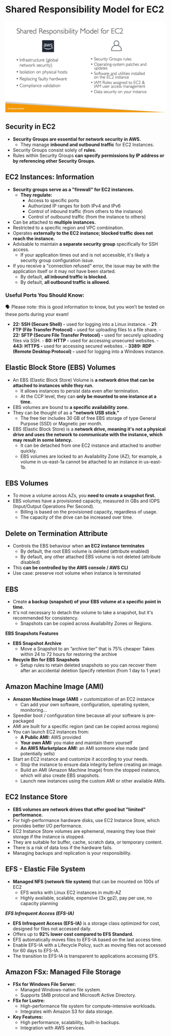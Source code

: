 # Shared Responsibility Model for EC2


![](./ShardRes.png)

## Security in EC2

- **Security Groups are essential for network security in AWS.**
    - They manage **inbound and outbound traffic** for EC2 Instances.
- Security Groups consist solely of **rules.**
- Rules within Security Groups **can specify permissions by IP address or by referencing other Security Groups.**

## EC2 Instances: Information

- **Security groups serve as a "firewall" for EC2 instances.**
    - **They regulate:**
        - Access to specific ports
        - Authorized IP ranges for both IPv4 and IPv6
        - Control of inbound traffic (from others to the instance)
        - Control of outbound traffic (from the instance to others)
- Can be attached to **multiple instances.**
- Restricted to a specific region and VPC combination.
- Operates **externally to the EC2 instance; blocked traffic does not reach the instance.**
- Advisable to maintain **a separate security group** specifically for SSH access.
    - If your application times out and is not accessible, it's likely a security group configuration issue.
- If you receive a "connection refused" error, the issue may be with the application itself or it may not have been started.
    - By default, **all inbound traffic is blocked.**
    - By default, **all outbound traffic is allowed.**

### Useful Ports You Should Know:

🗣️ Please note: this is good information to know, but you won’t be tested on these ports during your exam!

- **22: SSH (Secure Shell) -** used for logging into a Linux instance. - **21: FTP (File Transfer Protocol) -** used for uploading files to a file share. - **22: SFTP (Secure File Transfer Protocol) -** used for securely uploading files via SSH. - **80: HTTP -** used for accessing unsecured websites. - **443: HTTPS -** used for accessing secured websites. - **3389: RDP (Remote Desktop Protocol) -** used for logging into a Windows instance.

## **Elastic Block Store (EBS) Volumes**

- An EBS (Elastic Block Store) Volume is **a network drive that can be attached to instances while they run.**
    - It allows instances to persist data even after termination.
    - At the CCP level, they can **only be mounted to one instance at a time.**
- EBS volumes are bound to **a specific availability zone.**
- They can be thought of as a **"network USB stick."**
    - The free tier includes 30 GB of free EBS storage of type General Purpose (SSD) or Magnetic per month.
- EBS (Elastic Block Store) is a **network drive, meaning it's not a physical drive and uses the network to communicate with the instance, which may result in some latency.**
    - It can be detached from one EC2 instance and attached to another quickly.
    - EBS volumes are locked to an Availability Zone (AZ); for example, a volume in us-east-1a cannot be attached to an instance in us-east-1b.

## **EBS Volumes**

- To move a volume across AZs, you **need to create a snapshot first.**
- EBS volumes have a provisioned capacity, measured in GBs and IOPS (Input/Output Operations Per Second).
    - Billing is based on the provisioned capacity, regardless of usage.
    - The capacity of the drive can be increased over time.


## **Delete on Termination Attribute**

- Controls the EBS behaviour when **an EC2 instance terminates**
    - By default, the root EBS volume is deleted (attribute enabled)
    - By default, any other attached EBS volume is not deleted (attribute disabled)
- This **can be controlled by the AWS console / AWS CLI**
- Use case: preserve root volume when instance is terminated

## EBS

- Create **a backup (snapshot) of your EBS volume at a specific point in time.**
- It's not necessary to detach the volume to take a snapshot, but it's recommended for consistency.
    - Snapshots can be copied across Availability Zones or Regions.
    
**EBS Snapshots Features**

- **EBS Snapshot Archive**
    - Move a Snapshot to an ”archive tier” that is 75% cheaper Takes within 24 to 72 hours for restoring the archive
- **Recycle Bin for EBS Snapshots**
    - Setup rules to retain deleted snapshots so you can recover them after an accidental deletion Specify retention (from 1 day to 1 year)

## **Amazon Machine Image (AMI)**

- **Amazon Machine Image (AMI)** = customization of an EC2 instance
    - Can add your own software, configuration, operating system, monitoring…
- Speedier boot / configuration time because all your software is pre-packaged
- AMI are built for a specific region (and can be copied across regions)
- You can launch EC2 instances from:
    - **A Public AMI:** AWS provided
    - **Your own AMI:** you make and maintain them yourself
    - **An AWS Marketplace AMI:** an AMI someone else made (and potentially sells)
- Start an EC2 instance and customize it according to your needs.
    - Stop the instance to ensure data integrity before creating an image.
    - Build an AMI (Amazon Machine Image) from the stopped instance, which will also create EBS snapshots.
    - Launch new instances using the custom AMI or other available AMIs.


## **EC2 Instance Store**

- **EBS volumes are network drives that offer good but "limited" performance.**
- For high-performance hardware disks, use EC2 Instance Store, which provides better I/O performance.
- EC2 Instance Store volumes are ephemeral, meaning they lose their storage if the instance is stopped.
- They are suitable for buffer, cache, scratch data, or temporary content.
- There is a risk of data loss if the hardware fails.
- Managing backups and replication is your responsibility.

## **EFS - Elastic File System**

- **Managed NFS (network file system)** that can be mounted on 100s of EC2
    - EFS works with Linux EC2 instances in multi-AZ
    - Highly available, scalable, expensive (3x gp2), pay per use, no capacity planning

_**EFS Infrequent Access (EFS-IA)**_

- **EFS Infrequent Access (EFS-IA)** is a storage class optimized for cost, designed for files not accessed daily.
- Offers up to **92% lower cost compared to EFS Standard.**
- EFS automatically moves files to EFS-IA based on the last access time.
- Enable EFS-IA with a Lifecycle Policy, such as moving files not accessed for 60 days to EFS-IA.
- The transition to EFS-IA is transparent to applications accessing EFS.

## **Amazon FSx: Managed File Storage**

- **FSx for Windows File Server:**
    - Managed Windows-native file system.
    - Supports SMB protocol and Microsoft Active Directory.
- **FSx for Lustre:**
    - High-performance file system for compute-intensive workloads.
    - Integrates with Amazon S3 for data storage.
- **Key Features:**
    - High performance, scalability, built-in backups.
    - Integration with AWS services.
